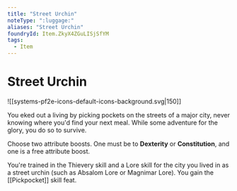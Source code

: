 ```yaml
---
title: "Street Urchin"
noteType: ":luggage:"
aliases: "Street Urchin"
foundryId: Item.ZkyX4ZGuLISjSfYM
tags:
  - Item
---
```


# Street Urchin
![[systems-pf2e-icons-default-icons-background.svg|150]]

You eked out a living by picking pockets on the streets of a major city, never knowing where you'd find your next meal. While some adventure for the glory, you do so to survive.

Choose two attribute boosts. One must be to **Dexterity** or **Constitution**, and one is a free attribute boost.

You're trained in the Thievery skill and a Lore skill for the city you lived in as a street urchin (such as Absalom Lore or Magnimar Lore). You gain the [[Pickpocket]] skill feat.
